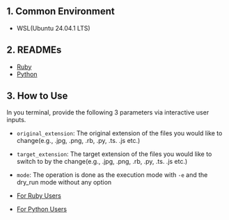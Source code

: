 ## 1. Common Environment

- WSL(Ubuntu 24.04.1 LTS)

## 2. READMEs

- [Ruby](./ruby/README.md)
- [Python](./python/README.md)

## 3. How to Use

In you terminal, provide the following 3 parameters via interactive user inputs.

- `original_extension`: The original extension of the files you would like to change(e.g., .jpg, .png, .rb, .py, .ts. .js etc.)
- `target_extension`: The target extension of the files you would like to switch to by the change(e.g., .jpg, .png, .rb, .py, .ts. .js etc.)
- `mode`: The operation is done as the execution mode with `-e` and the dry_run mode without any option

- [For Ruby Users](./ruby/README.md#2-execution)
- [For Python Users](./python/README.md#2-execution)
